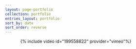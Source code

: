 ```yaml
---
layout: page-portfolio
collection: portfolio
entries_layout: portfolio
sort_by: date
sort_order: reverse
---
```

<div style="width:80%; margin-left: 10%">
{% include video id="199558822" provider="vimeo"%}
</div>